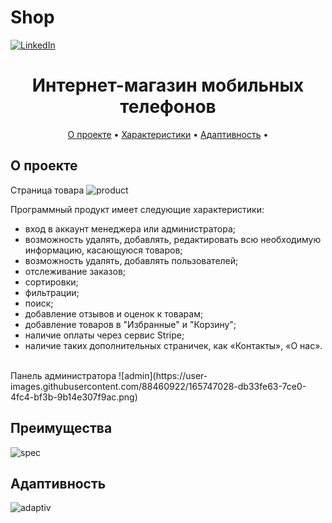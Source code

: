 # Shop
[![LinkedIn][linkedin-shield]][linkedin-url]
<h1 align="center">
  Интернет-магазин мобильных телефонов
  <br>
</h1>

<p align="center">
  <a href="#О проекте">О проекте</a> •
  <a href="#specifications">Характеристики</a> •
  <a href="#adaptiv">Адаптивность</a> •
</p>

## О проекте
Страница товара
![product](https://user-images.githubusercontent.com/88460922/165744047-c8dae196-77ec-4853-8170-dbff0a2becd2.png)

Программный продукт имеет следующие характеристики:
  * вход в аккаунт менеджера или администратора;
  * возможность удалять, добавлять, редактировать всю необходимую информацию, касающуюся товаров;
  * возможность удалять, добавлять пользователей;
  * отслеживание заказов;
  * сортировки;
  * фильтрации;
  * поиск;
  * добавление отзывов и оценок к товарам;
  * добавление товаров в "Избранные" и "Корзину";
  * наличие оплаты через сервис Stripe;
  * наличие таких дополнительных страничек, как «Контакты», «О нас».
<br>
Панель администратора
![admin](https://user-images.githubusercontent.com/88460922/165747028-db33fe63-7ce0-4fc4-bf3b-9b14e307f9ac.png)

## Преимущества
![spec](https://user-images.githubusercontent.com/88460922/165740252-059c7b6d-879e-4d4b-89ce-5396c309a3f9.png)

## Адаптивность
![adaptiv](https://user-images.githubusercontent.com/88460922/165740275-af65da12-4bf2-4915-b7e4-09fd9c42b434.png)

<!-- https://www.markdownguide.org/basic-syntax/#reference-style-links -->
[linkedin-shield]: https://img.shields.io/badge/-LinkedIn-black.svg?style=for-the-badge&logo=linkedin&colorB=555
[linkedin-url]: https://www.linkedin.com/in/uliana-ezubchik-14763a1a3/

